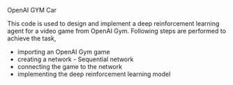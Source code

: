 OpenAI GYM Car

This code is used to design and implement a deep reinforcement learning agent for a video game from OpenAI Gym. 
Following steps are performed to achieve the task,
*  importing an OpenAI Gym game
*  creating a network - Sequential network
*  connecting the game to the network
*  implementing the deep reinforcement learning model
